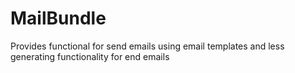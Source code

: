 # MailBundle
Provides functional for send emails using email templates and less generating functionality for end emails
